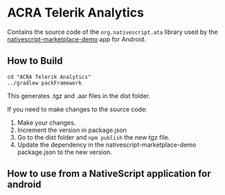 # ACRA Telerik Analytics
Contains the source code of the `org.nativescript.ata` library used by the [nativescript-marketplace-demo](https://github.com/NativeScript/nativescript-marketplace-demo) app for Android.

## How to Build
```
cd "ACRA Telerik Analytics"
../gradlew packFramework
```

This generates .tgz and .aar files in the dist folder.

If you need to make changes to the source code:
 1. Make your changes.
 2. Increment the version in package.json
 3. Go to the dist folder and `npm publish` the new tgz file.
 4. Update the dependency in the nativescript-marketplace-demo package.json to the new version.

## How to use from a NativeScript application for android

